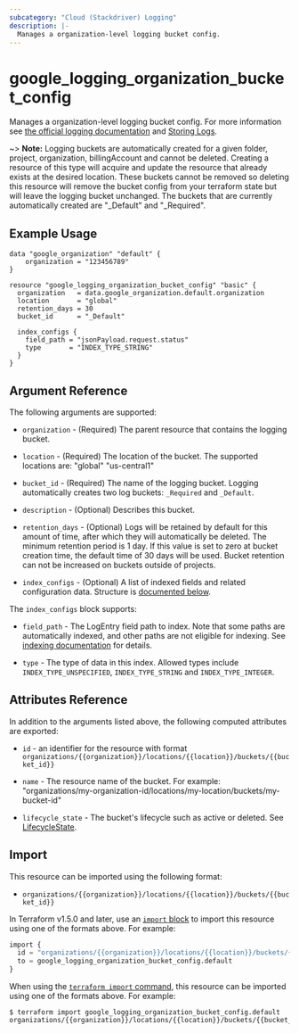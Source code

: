 ```yaml
---
subcategory: "Cloud (Stackdriver) Logging"
description: |-
  Manages a organization-level logging bucket config.
---
```


# google_logging_organization_bucket_config

Manages a organization-level logging bucket config. For more information see
[the official logging documentation](https://cloud.google.com/logging/docs/) and
[Storing Logs](https://cloud.google.com/logging/docs/storage).

~> **Note:** Logging buckets are automatically created for a given folder, project, organization, billingAccount and cannot be deleted. Creating a resource of this type will acquire and update the resource that already exists at the desired location. These buckets cannot be removed so deleting this resource will remove the bucket config from your terraform state but will leave the logging bucket unchanged. The buckets that are currently automatically created are "_Default" and "_Required".

## Example Usage

```hcl
data "google_organization" "default" {
	organization = "123456789"
}

resource "google_logging_organization_bucket_config" "basic" {
  organization   = data.google_organization.default.organization
  location       = "global"
  retention_days = 30
  bucket_id      = "_Default"
  
  index_configs {
    field_path = "jsonPayload.request.status"
    type       = "INDEX_TYPE_STRING"
  }
}
```

## Argument Reference

The following arguments are supported:

* `organization` - (Required) The parent resource that contains the logging bucket.

* `location` - (Required) The location of the bucket. The supported locations are: "global" "us-central1"

* `bucket_id` - (Required) The name of the logging bucket. Logging automatically creates two log buckets: `_Required` and `_Default`.

* `description` - (Optional) Describes this bucket.

* `retention_days` - (Optional) Logs will be retained by default for this amount of time, after which they will automatically be deleted. The minimum retention period is 1 day. If this value is set to zero at bucket creation time, the default time of 30 days will be used. Bucket retention can not be increased on buckets outside of projects.

* `index_configs` - (Optional) A list of indexed fields and related configuration data. Structure is [documented below](#nested_index_configs).

<a name="nested_index_configs"></a>The `index_configs` block supports:

* `field_path` - The LogEntry field path to index.
  Note that some paths are automatically indexed, and other paths are not eligible for indexing. See [indexing documentation](https://cloud.google.com/logging/docs/analyze/custom-index) for details.

* `type` - The type of data in this index. Allowed types include `INDEX_TYPE_UNSPECIFIED`, `INDEX_TYPE_STRING` and `INDEX_TYPE_INTEGER`.

## Attributes Reference

In addition to the arguments listed above, the following computed attributes are
exported:

* `id` - an identifier for the resource with format `organizations/{{organization}}/locations/{{location}}/buckets/{{bucket_id}}`

* `name` -  The resource name of the bucket. For example: "organizations/my-organization-id/locations/my-location/buckets/my-bucket-id"

* `lifecycle_state` -  The bucket's lifecycle such as active or deleted. See [LifecycleState](https://cloud.google.com/logging/docs/reference/v2/rest/v2/billingAccounts.buckets#LogBucket.LifecycleState).

## Import

This resource can be imported using the following format:

* `organizations/{{organization}}/locations/{{location}}/buckets/{{bucket_id}}`

In Terraform v1.5.0 and later, use an [`import` block](https://developer.hashicorp.com/terraform/language/import) to import this resource using one of the formats above. For example:

```tf
import {
  id = "organizations/{{organization}}/locations/{{location}}/buckets/{{bucket_id}}"
  to = google_logging_organization_bucket_config.default
}
```

When using the [`terraform import` command](https://developer.hashicorp.com/terraform/cli/commands/import), this resource can be imported using one of the formats above. For example:

```
$ terraform import google_logging_organization_bucket_config.default organizations/{{organization}}/locations/{{location}}/buckets/{{bucket_id}}
```
